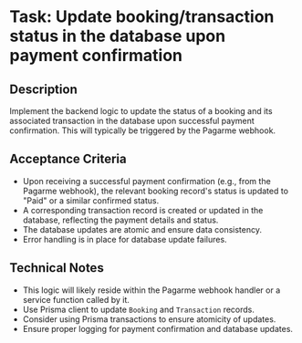 # Task: Update booking/transaction status in the database upon payment confirmation

## Description
Implement the backend logic to update the status of a booking and its associated transaction in the database upon successful payment confirmation. This will typically be triggered by the Pagarme webhook.

## Acceptance Criteria
*   Upon receiving a successful payment confirmation (e.g., from the Pagarme webhook), the relevant booking record's status is updated to "Paid" or a similar confirmed status.
*   A corresponding transaction record is created or updated in the database, reflecting the payment details and status.
*   The database updates are atomic and ensure data consistency.
*   Error handling is in place for database update failures.

## Technical Notes
*   This logic will likely reside within the Pagarme webhook handler or a service function called by it.
*   Use Prisma client to update `Booking` and `Transaction` records.
*   Consider using Prisma transactions to ensure atomicity of updates.
*   Ensure proper logging for payment confirmation and database updates.
